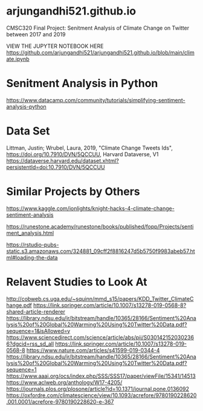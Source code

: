 # arjungandhi521.github.io
CMSC320 Final Project: Senitment Analysis of Climate Change on Twitter between 2017 and 2019

VIEW THE JUPYTER NOTEBOOK HERE
https://github.com/arjungandhi521/arjungandhi521.github.io/blob/main/climate.ipynb

# Senitment Analysis in Python
https://www.datacamp.com/community/tutorials/simplifying-sentiment-analysis-python

# Data Set
Littman, Justin; Wrubel, Laura, 2019, "Climate Change Tweets Ids", https://doi.org/10.7910/DVN/5QCCUU, Harvard Dataverse, V1
https://dataverse.harvard.edu/dataset.xhtml?persistentId=doi:10.7910/DVN/5QCCUU


# Similar Projects by Others
https://www.kaggle.com/ionlights/knight-hacks-4-climate-change-sentiment-analysis

https://runestone.academy/runestone/books/published/fopp/Projects/sentiment_analysis.html

https://rstudio-pubs-static.s3.amazonaws.com/324881_09cff2f8816247d5b5750f9983abeb57.html#loading-the-data

# Relavent Studies to Look At
http://cobweb.cs.uga.edu/~squinn/mmd_s15/papers/KDD_Twitter_ClimateChange.pdf
https://link.springer.com/article/10.1007/s13278-019-0568-8?shared-article-renderer
https://library.ndsu.edu/ir/bitstream/handle/10365/28166/Sentiment%20Analysis%20of%20Global%20Warming%20Using%20Twitter%20Data.pdf?sequence=1&isAllowed=y
https://www.sciencedirect.com/science/article/abs/pii/S0301421520302366?dgcid=rss_sd_all
https://link.springer.com/article/10.1007/s13278-019-0568-8
https://www.nature.com/articles/s41599-019-0344-4
https://library.ndsu.edu/ir/bitstream/handle/10365/28166/Sentiment%20Analysis%20of%20Global%20Warming%20Using%20Twitter%20Data.pdf?sequence=1
https://www.aaai.org/ocs/index.php/SSS/SSS17/paper/viewFile/15341/14513
https://www.aclweb.org/anthology/W17-4205/
https://journals.plos.org/plosone/article?id=10.1371/journal.pone.0136092
https://oxfordre.com/climatescience/view/10.1093/acrefore/9780190228620.001.0001/acrefore-9780190228620-e-367
